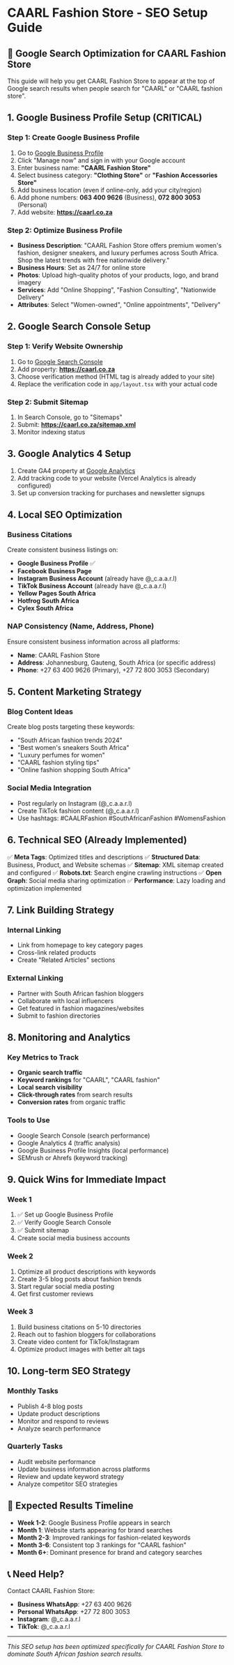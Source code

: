 # CAARL Fashion Store - SEO Setup Guide

## 🎯 Google Search Optimization for CAARL Fashion Store

This guide will help you get CAARL Fashion Store to appear at the top of Google search results when people search for "CAARL" or "CAARL fashion store".

## 1. Google Business Profile Setup (CRITICAL)

### Step 1: Create Google Business Profile
1. Go to [Google Business Profile](https://business.google.com/)
2. Click "Manage now" and sign in with your Google account
3. Enter business name: **"CAARL Fashion Store"**
4. Select business category: **"Clothing Store"** or **"Fashion Accessories Store"**
5. Add business location (even if online-only, add your city/region)
6. Add phone numbers: **063 400 9626** (Business), **072 800 3053** (Personal)
7. Add website: **https://caarl.co.za**

### Step 2: Optimize Business Profile
- **Business Description**: "CAARL Fashion Store offers premium women's fashion, designer sneakers, and luxury perfumes across South Africa. Shop the latest trends with free nationwide delivery."
- **Business Hours**: Set as 24/7 for online store
- **Photos**: Upload high-quality photos of your products, logo, and brand imagery
- **Services**: Add "Online Shopping", "Fashion Consulting", "Nationwide Delivery"
- **Attributes**: Select "Women-owned", "Online appointments", "Delivery"

## 2. Google Search Console Setup

### Step 1: Verify Website Ownership
1. Go to [Google Search Console](https://search.google.com/search-console/)
2. Add property: **https://caarl.co.za**
3. Choose verification method (HTML tag is already added to your site)
4. Replace the verification code in `app/layout.tsx` with your actual code

### Step 2: Submit Sitemap
1. In Search Console, go to "Sitemaps"
2. Submit: **https://caarl.co.za/sitemap.xml**
3. Monitor indexing status

## 3. Google Analytics 4 Setup

1. Create GA4 property at [Google Analytics](https://analytics.google.com/)
2. Add tracking code to your website (Vercel Analytics is already configured)
3. Set up conversion tracking for purchases and newsletter signups

## 4. Local SEO Optimization

### Business Citations
Create consistent business listings on:
- **Google Business Profile** ✅
- **Facebook Business Page**
- **Instagram Business Account** (already have @_c.a.a.r.l)
- **TikTok Business Account** (already have @_c.a.a.r.l)
- **Yellow Pages South Africa**
- **Hotfrog South Africa**
- **Cylex South Africa**

### NAP Consistency (Name, Address, Phone)
Ensure consistent business information across all platforms:
- **Name**: CAARL Fashion Store
- **Address**: Johannesburg, Gauteng, South Africa (or specific address)
- **Phone**: +27 63 400 9626 (Primary), +27 72 800 3053 (Secondary)

## 5. Content Marketing Strategy

### Blog Content Ideas
Create blog posts targeting these keywords:
- "South African fashion trends 2024"
- "Best women's sneakers South Africa"
- "Luxury perfumes for women"
- "CAARL fashion styling tips"
- "Online fashion shopping South Africa"

### Social Media Integration
- Post regularly on Instagram (@_c.a.a.r.l)
- Create TikTok fashion content (@_c.a.a.r.l)
- Use hashtags: #CAALRFashion #SouthAfricanFashion #WomensFashion

## 6. Technical SEO (Already Implemented)

✅ **Meta Tags**: Optimized titles and descriptions
✅ **Structured Data**: Business, Product, and Website schemas
✅ **Sitemap**: XML sitemap created and configured
✅ **Robots.txt**: Search engine crawling instructions
✅ **Open Graph**: Social media sharing optimization
✅ **Performance**: Lazy loading and optimization implemented

## 7. Link Building Strategy

### Internal Linking
- Link from homepage to key category pages
- Cross-link related products
- Create "Related Articles" sections

### External Linking
- Partner with South African fashion bloggers
- Collaborate with local influencers
- Get featured in fashion magazines/websites
- Submit to fashion directories

## 8. Monitoring and Analytics

### Key Metrics to Track
- **Organic search traffic**
- **Keyword rankings** for "CAARL", "CAARL fashion"
- **Local search visibility**
- **Click-through rates** from search results
- **Conversion rates** from organic traffic

### Tools to Use
- Google Search Console (search performance)
- Google Analytics 4 (traffic analysis)
- Google Business Profile Insights (local performance)
- SEMrush or Ahrefs (keyword tracking)

## 9. Quick Wins for Immediate Impact

### Week 1
1. ✅ Set up Google Business Profile
2. ✅ Verify Google Search Console
3. ✅ Submit sitemap
4. Create social media business accounts

### Week 2
1. Optimize all product descriptions with keywords
2. Create 3-5 blog posts about fashion trends
3. Start regular social media posting
4. Get first customer reviews

### Week 3
1. Build business citations on 5-10 directories
2. Reach out to fashion bloggers for collaborations
3. Create video content for TikTok/Instagram
4. Optimize product images with better alt tags

## 10. Long-term SEO Strategy

### Monthly Tasks
- Publish 4-8 blog posts
- Update product descriptions
- Monitor and respond to reviews
- Analyze search performance

### Quarterly Tasks
- Audit website performance
- Update business information across platforms
- Review and update keyword strategy
- Analyze competitor SEO strategies

## 🚀 Expected Results Timeline

- **Week 1-2**: Google Business Profile appears in search
- **Month 1**: Website starts appearing for brand searches
- **Month 2-3**: Improved rankings for fashion-related keywords
- **Month 3-6**: Consistent top 3 rankings for "CAARL fashion"
- **Month 6+**: Dominant presence for brand and category searches

## 📞 Need Help?

Contact CAARL Fashion Store:
- **Business WhatsApp**: +27 63 400 9626
- **Personal WhatsApp**: +27 72 800 3053
- **Instagram**: @_c.a.a.r.l
- **TikTok**: @_c.a.a.r.l

---

*This SEO setup has been optimized specifically for CAARL Fashion Store to dominate South African fashion search results.*